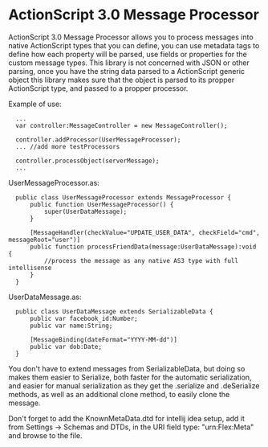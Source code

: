 ActionScript 3.0 Message Processor
=====

ActionScript 3.0 Message Processor allows you to process messages into native ActionScript types that you can define, you can use metadata tags to define how each property will be parsed, use fields or properties for the custom message types.
This library is not concerned with JSON or other parsing, once you have the string data parsed to a ActionScript generic object this library makes sure that the object is parsed to its propper ActionScript type, and passed to a propper processor.

Example of use:

      ...
      var controller:MessageController = new MessageController();
      
      controller.addProcessor(UserMessageProcessor);
      ... //add more testProcessors
      
      controller.processObject(serverMessage);
      ...

UserMessageProcessor.as:


      public class UserMessageProcessor extends MessageProcessor {
          public function UserMessageProcessor() {
              super(UserDataMessage);
          }

          [MessageHandler(checkValue="UPDATE_USER_DATA", checkField="cmd", messageRoot="user")]
          public function processFriendData(message:UserDataMessage):void {
              //process the message as any native AS3 type with full intellisense
          }
      }
      
UserDataMessage.as:
   
      
      public class UserDataMessage extends SerializableData {
          public var facebook_id:Number;
          public var name:String;
      
          [MessageBinding(dateFormat="YYYY-MM-dd")]
          public var dob:Date;
      }

You don't have to extend messages from SerializableData, but doing so makes them easier to Serialize, both faster for the automatic serialization, and easier for manual serialization as they get the .serialize and .deSerialize methods, as well as an additional clone method, to easily clone the message.


Don't forget to add the KnownMetaData.dtd for intellij idea setup, add it from Settings -> Schemas and DTDs, in the URI field type: "urn:Flex:Meta" and browse to the file.
